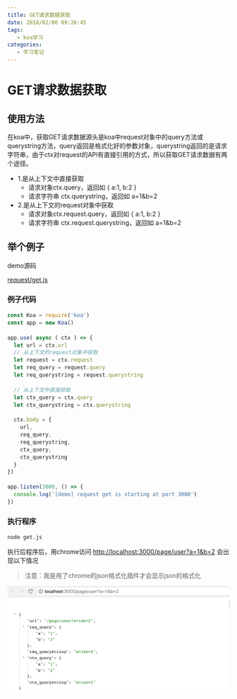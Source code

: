 ```yaml
---
title: GET请求数据获取
date: 2018/02/06 09:26:45
tags:
   - koa学习
categories:
   - 学习笔记
---
```



# GET请求数据获取

## 使用方法
在koa中，获取GET请求数据源头是koa中request对象中的query方法或querystring方法，query返回是格式化好的参数对象，querystring返回的是请求字符串，由于ctx对request的API有直接引用的方式，所以获取GET请求数据有两个途径。
- 1.是从上下文中直接获取
    - 请求对象ctx.query，返回如 { a:1, b:2 }
    - 请求字符串 ctx.querystring，返回如 a=1&b=2
- 2.是从上下文的request对象中获取
    - 请求对象ctx.request.query，返回如 { a:1, b:2 }
    - 请求字符串 ctx.request.querystring，返回如 a=1&b=2

## 举个例子

demo源码

[request/get.js](https://github.com/chenya1123236324/picture-management/blob/master/2019/koa%E5%9F%BA%E7%A1%80%E5%AD%A6%E4%B9%A0%E9%85%8D%E5%9B%BE/demo/request/get.js)

### 例子代码
```js
const Koa = require('koa')
const app = new Koa()

app.use( async ( ctx ) => {
  let url = ctx.url
  // 从上下文的request对象中获取
  let request = ctx.request
  let req_query = request.query
  let req_querystring = request.querystring

  // 从上下文中直接获取
  let ctx_query = ctx.query
  let ctx_querystring = ctx.querystring

  ctx.body = {
    url,
    req_query,
    req_querystring,
    ctx_query,
    ctx_querystring
  }
})

app.listen(3000, () => {
  console.log('[demo] request get is starting at port 3000')
})


```

### 执行程序
```sh
node get.js
```
执行后程序后，用chrome访问 [http://localhost:3000/page/user?a=1&b=2](http://localhost:3000/page/user?a=1&b=2) 会出现以下情况
> 注意：我是用了chrome的json格式化插件才会显示json的格式化

![request-get](https://raw.githubusercontent.com/chenya1123236324/picture-management/master/2019/koa%E5%9F%BA%E7%A1%80%E5%AD%A6%E4%B9%A0%E9%85%8D%E5%9B%BE/3.3.1request-get.png)